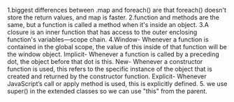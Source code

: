 1.biggest differences between .map and foreach() are that foreach() doesn't store the return values, and map is faster.
2.function and methods are the same, but a function is called a method when it's inside an object.
3.A closure is an inner function that has access to the outer enclosing function's variables—scope chain. 
4.Window- Whenever a function is contained in the global scope, the value of this inside of that function will be the window object.
  Implicit- Whenever a function is called by a preceding dot, the object before that dot is this.
  New- Whenever a constructor function is used, this refers to the specific instance of the object that is created and returned by the constructor function.
  Explicit- Whenever JavaScript’s call or apply method is used, this is explicitly defined.
5. we use super() in the extended classes so we can use  "this" from the parent. 




